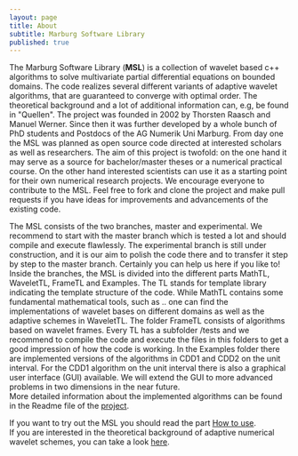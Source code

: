 ```yaml
---
layout: page
title: About
subtitle: Marburg Software Library
published: true
---
```


The Marburg Software Library (**MSL**) is a collection of wavelet based c++ algorithms to solve multivariate partial differential equations on bounded domains. The code realizes several different variants of adaptive wavelet algorithms, that are guaranteed to converge with optimal order. The theoretical background and a lot of additional information can, e.g, be found in "Quellen".
The project was founded in 2002 by Thorsten Raasch and Manuel Werner. Since then it was further developed by a whole bunch of PhD students and Postdocs of the AG Numerik Uni Marburg. From day one the MSL was planned as open source code directed at interested scholars as well as researchers. The aim of this project is twofold: on the one hand it may serve as a source for bachelor/master theses or a numerical practical course. On the other hand interested scientists can use it as a starting point for their own numerical research projects. 
We encourage everyone to contribute to the MSL. Feel free to fork and clone the project and make pull requests if you have ideas for improvements and advancements of the existing code.

The MSL consists of the two branches, master and experimental. We recommend to start with the master branch which is tested a lot and should compile and execute flawlessly. The experimental branch is still under construction, and it is our aim to polish the code there and to transfer it step by step to the master branch. Certainly you can help us here if you like to!   
Inside the branches, the MSL is divided into the different parts MathTL, WaveletTL, FrameTL and Examples. The TL stands for template library indicating the template structure of the code. While MathTL contains some fundamental mathematical tools, such as .. one can find the implementations of wavelet bases on different domains as well as the adaptive schemes in WaveletTL. The folder FrameTL consists of algorithms based on wavelet frames.
Every TL has a subfolder /tests and we recommend to compile the code and execute the files in this folders to get a good impression of how the code is working. In the Examples folder there are implemented versions of the algorithms in CDD1 and CDD2 on the unit interval. For the CDD1 algorithm on the unit interval there is also a graphical user interface (GUI) available. We will extend the GUI to more advanced problems in two dimensions in the near future.  
More detailed information about the implemented algorithms can be found in the Readme file of the [project](https://github.com/agnumerikunimarburg/Marburg_Software_Library).

If you want to try out the MSL you should read the part [How to use](/howtomsl).  
If you are interested in the theoretical background of adaptive numerical wavelet schemes, you can take a look [here](../includes/theoback.pdf).
